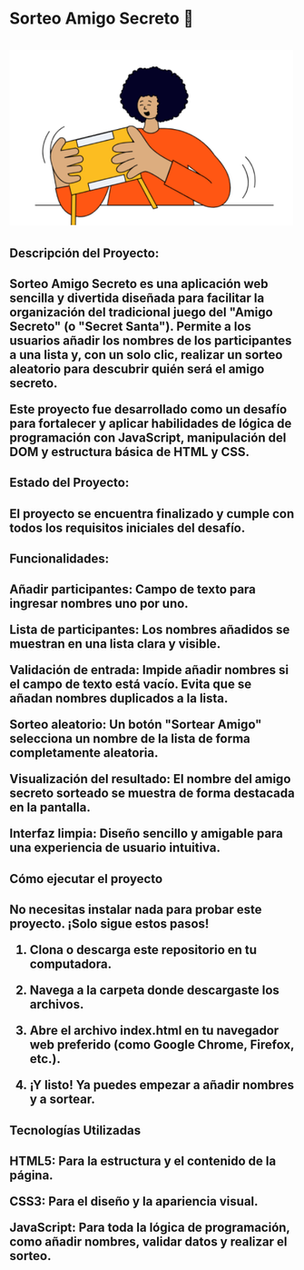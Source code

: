 <h1>Sorteo Amigo Secreto 🎁<h1>
<img src="./assets/amigo-secreto.png" alt="Imagen de una persona feliz sosteniendo un regalo" width="500"/>

<h2>Descripción del Proyecto:<h2>
Sorteo Amigo Secreto es una aplicación web sencilla y divertida diseñada para facilitar la organización del tradicional juego del "Amigo Secreto" (o "Secret Santa"). Permite a los usuarios añadir los nombres de los participantes a una lista y, con un solo clic, realizar un sorteo aleatorio para descubrir quién será el amigo secreto.

Este proyecto fue desarrollado como un desafío para fortalecer y aplicar habilidades de lógica de programación con JavaScript, manipulación del DOM y estructura básica de HTML y CSS.

<h2>Estado del Proyecto:<h2>
El proyecto se encuentra finalizado y cumple con todos los requisitos iniciales del desafío.

<h2>Funcionalidades:<h2>
Añadir participantes: Campo de texto para ingresar nombres uno por uno.

Lista de participantes: Los nombres añadidos se muestran en una lista clara y visible.

Validación de entrada: Impide añadir nombres si el campo de texto está vacío. Evita que se añadan nombres duplicados a la lista.

Sorteo aleatorio: Un botón "Sortear Amigo" selecciona un nombre de la lista de forma completamente aleatoria.

Visualización del resultado: El nombre del amigo secreto sorteado se muestra de forma destacada en la pantalla.

Interfaz limpia: Diseño sencillo y amigable para una experiencia de usuario intuitiva.

<h2>Cómo ejecutar el proyecto<h2>
No necesitas instalar nada para probar este proyecto. ¡Solo sigue estos pasos!

1. Clona o descarga este repositorio en tu computadora.

2. Navega a la carpeta donde descargaste los archivos.

3. Abre el archivo index.html en tu navegador web preferido (como Google Chrome, Firefox, etc.).

4. ¡Y listo! Ya puedes empezar a añadir nombres y a sortear.

<h2>Tecnologías Utilizadas<h2>
  
HTML5: Para la estructura y el contenido de la página.

CSS3: Para el diseño y la apariencia visual.

JavaScript: Para toda la lógica de programación, como añadir nombres, validar datos y realizar el sorteo.
